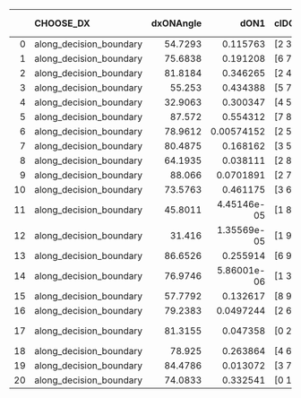 |    | CHOOSE_DX               |   dxONAngle |        dON1 | cIDON1   |   dON_patch_1 |   nTON |         dON |   dxOFFAngle |       dOFF1 | cIDOFF1   |   dOFF_patch_1 |   nTOFF |        dOFF | SUCCESS   |   nExp |   dual_point_id |   subpoint_time_seconds |   total_execution_time |       logp |       dOFF/dON | Vote dOFF>dON   |
|---:|:------------------------|------------:|------------:|:---------|--------------:|-------:|------------:|-------------:|------------:|:----------|---------------:|--------:|------------:|:----------|-------:|----------------:|------------------------:|-----------------------:|-----------:|---------------:|:----------------|
|  0 | along_decision_boundary |     54.7293 | 0.115763    | [2 3]    |   0.115763    |      1 | 0.115763    |      52.5075 | 0.179326    | [2 3]     |    0.179326    |       1 | 0.179326    | True      |      1 |              68 |                1.16135  |                68.8262 |  0         |     1.54908    | True            |
|  1 | along_decision_boundary |     75.6838 | 0.191208    | [6 7]    |   0.191208    |      1 | 0.191208    |      70.4129 | 0.0545322   | [6 7]     |    0.0545322   |       1 | 0.0545322   | False     |      2 |              70 |                2.59429  |                72.337  | -0.5       |     0.285198   | False           |
|  2 | along_decision_boundary |     81.8184 | 0.346265    | [2 4]    |   0.346265    |      1 | 0.346265    |      64.2977 | 0.699289    | [2 4]     |    0.699289    |       1 | 0.699289    | True      |      3 |              96 |                2.73192  |                99.6662 | -0         |     2.01952    | True            |
|  3 | along_decision_boundary |     55.253  | 0.434388    | [5 7]    |   0.434388    |      1 | 0.434388    |      61.2239 | 0.216537    | [5 7]     |    0.216537    |       1 | 0.216537    | False     |      4 |              97 |                4.26349  |               103.933  | -0.166667  |     0.498488   | False           |
|  4 | along_decision_boundary |     32.9063 | 0.300347    | [4 5]    |   0.300347    |      1 | 0.300347    |      49.6788 | 0.0301807   | [4 5]     |    0.0301807   |       1 | 0.0301807   | False     |      5 |             124 |                1.87038  |               138.692  | -0         |     0.100486   | False           |
|  5 | along_decision_boundary |     87.572  | 0.554312    | [7 8]    |   0.554312    |      1 | 0.554312    |      72.7043 | 0.300904    | [7 8]     |    0.300904    |       1 | 0.300904    | False     |      6 |             130 |                2.4427   |               150.874  | -0.1       |     0.542841   | False           |
|  6 | along_decision_boundary |     78.9612 | 0.00574152  | [2 5]    |   0.00574152  |      1 | 0.00574152  |      65.1251 | 0.0071995   | [2 5]     |    0.0071995   |       1 | 0.0071995   | True      |      7 |             145 |                0.755515 |               168.111  | -0.333333  |     1.25394    | True            |
|  7 | along_decision_boundary |     80.4875 | 0.168162    | [3 5]    |   0.168162    |      1 | 0.168162    |      74.5532 | 0.515377    | [3 5]     |    0.515377    |       1 | 0.515377    | True      |      8 |             164 |                2.74535  |               193.076  | -0.0714286 |     3.06477    | True            |
|  8 | along_decision_boundary |     64.1935 | 0.038111    | [2 8]    |   0.038111    |      1 | 0.038111    |      50.4629 | 0.267912    | [2 8]     |    0.267912    |       1 | 0.267912    | True      |      9 |             189 |                1.73188  |               220.437  | -0         |     7.02979    | True            |
|  9 | along_decision_boundary |     88.066  | 0.0701891   | [2 7]    |   0.0701891   |      1 | 0.0701891   |      77.023  | 0.0200117   | [2 7]     |    0.0200117   |       1 | 0.0200117   | False     |     10 |             211 |                1.37059  |               249.302  | -0.0555556 |     0.285112   | False           |
| 10 | along_decision_boundary |     73.5763 | 0.461175    | [3 6]    |   0.461175    |      1 | 0.461175    |      60.2295 | 0.0778449   | [3 6]     |    0.0778449   |       1 | 0.0778449   | False     |     11 |             229 |                2.14414  |               273.358  | -0         |     0.168797   | False           |
| 11 | along_decision_boundary |     45.8011 | 4.45146e-05 | [1 8]    |   4.45146e-05 |      1 | 4.45146e-05 |      79.1647 | 0.123575    | [0 8]     |    0.123575    |       1 | 0.123575    | True      |     12 |             259 |                1.55634  |               323.41   | -0.0454545 |  2776.04       | True            |
| 12 | along_decision_boundary |     31.416  | 1.35569e-05 | [1 9]    |   1.35569e-05 |      1 | 1.35569e-05 |      44.8744 | 0.133113    | [0 9]     |    0.133113    |       1 | 0.133113    | True      |     13 |             291 |                1.24175  |               360.493  | -0         |  9818.81       | True            |
| 13 | along_decision_boundary |     86.6526 | 0.255914    | [6 9]    |   0.255914    |      1 | 0.255914    |      77.5104 | 0.559124    | [6 9]     |    0.559124    |       1 | 0.559124    | True      |     14 |             295 |                2.90037  |               370.408  | -0.0384615 |     2.18481    | True            |
| 14 | along_decision_boundary |     76.9746 | 5.86001e-06 | [1 3]    |   5.86001e-06 |      1 | 5.86001e-06 |      88.9359 | 0.0783655   | [1 3]     |    0.0783655   |       1 | 0.0783655   | True      |     15 |             328 |                0.881799 |               413.177  | -0.142857  | 13372.9        | True            |
| 15 | along_decision_boundary |     57.7792 | 0.132617    | [8 9]    |   0.132617    |      1 | 0.132617    |      73.9467 | 0.156556    | [8 9]     |    0.156556    |       1 | 0.156556    | True      |     16 |             330 |                1.40061  |               414.605  | -0.3       |     1.18052    | True            |
| 16 | along_decision_boundary |     79.2383 | 0.0497244   | [2 6]    |   0.0497244   |      1 | 0.0497244   |      63.735  | 0.277732    | [2 6]     |    0.277732    |       1 | 0.277732    | True      |     17 |             376 |                2.69494  |               462.705  | -0.5       |     5.58542    | True            |
| 17 | along_decision_boundary |     81.3155 | 0.047358    | [0 2]    |   0.047358    |      1 | 0.047358    |      64.0652 | 9.76609e-05 | [1 2]     |    9.76609e-05 |       1 | 9.76609e-05 | False     |     18 |             381 |                0.666521 |               471.085  | -0.735294  |     0.00206218 | False           |
| 18 | along_decision_boundary |     78.925  | 0.263864    | [4 6]    |   0.263864    |      1 | 0.263864    |      77.155  | 0.361888    | [4 6]     |    0.361888    |       1 | 0.361888    | True      |     19 |             399 |                3.24063  |               489.654  | -0.444444  |     1.37149    | True            |
| 19 | along_decision_boundary |     84.4786 | 0.013072    | [3 7]    |   0.013072    |      1 | 0.013072    |      79.0427 | 0.430842    | [3 7]     |    0.430842    |       1 | 0.430842    | True      |     20 |             471 |                2.35679  |               571.603  | -0.657895  |    32.9591     | True            |
| 20 | along_decision_boundary |     74.0833 | 0.332541    | [0 1]    |   0.332541    |      1 | 0.332541    |      63.1887 | 0.0687692   | [0 1]     |    0.0687692   |       1 | 0.0687692   | False     |     21 |             472 |                3.01313  |               574.62   | -0.9       |     0.206799   | False           |